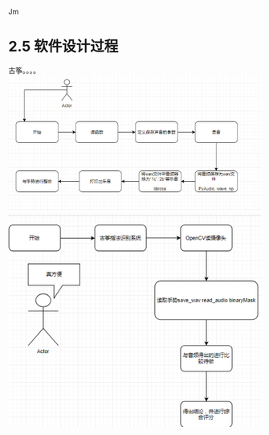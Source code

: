 Jm

# 2.5	软件设计过程

古筝。。。。
![](https://github.com/CASTIC2019/GUZHENG/blob/master/%E6%B5%81%E7%A8%8B%E5%9B%BE.PNG)
![](https://github.com/CASTIC2019/GUZHENG/blob/master/T%5ET.png)
